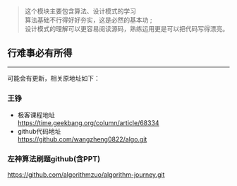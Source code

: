 
> 这个模块主要包含算法、设计模式的学习  
> 算法基础不行得好好夯实，这是必然的基本功 ;  
> 设计模式的理解可以更容易阅读源码，熟练运用更是可以把代码写得漂亮。

## 行难事必有所得

---
可能会有更新，相关原地址如下：
### 王铮
- 极客课程地址  
  https://time.geekbang.org/column/article/68334
- github代码地址  
  https://github.com/wangzheng0822/algo.git

### 左神算法刷题github(含PPT)
https://github.com/algorithmzuo/algorithm-journey.git


